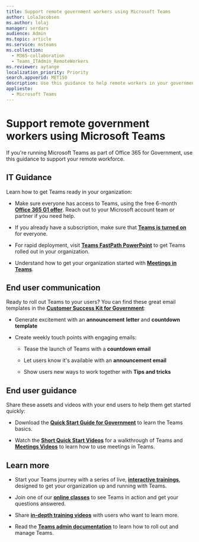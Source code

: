 ```yaml
---
title: Support remote government workers using Microsoft Teams
author: LolaJacobsen
ms.author: lolaj
manager: serdars
audience: Admin
ms.topic: article
ms.service: msteams
ms.collection: 
  - M365-collaboration
  - Teams_ITAdmin_RemoteWorkers
ms.reviewer: aytange
localization_priority: Priority
search.appverid: MET150
description: Use this guidance to help remote workers in your government organization to be productive using Microsoft Teams, especially when they're working from home (WFH) in response to the COVID-19 (Coronavirus) outbreak.
appliesto: 
  - Microsoft Teams
---
```


# Support remote government workers using Microsoft Teams

If you're running Microsoft Teams as part of Office 365 for Government, use this guidance to support your remote workforce.


## IT Guidance

Learn how to get Teams ready in your organization:

  - Make sure everyone has access to Teams, using the free 6-month **[Office 365 G1 offer](../g1-trial-license.md)**. Reach out to your Microsoft account team or partner if you need help.

  - If you already have a subscription, make sure that **[Teams is turned on](../assign-teams-licenses.md)** for everyone.

  - For rapid deployment, visit [**Teams FastPath PowerPoint**](https://aka.ms/TeamsGovFastPath) to get Teams rolled out in your organization.

  - Understand how to get your organization started with **[Meetings in Teams](https://docs.microsoft.com/MicrosoftTeams/tutorial-meetings-in-teams)**.

## End user communication

Ready to roll out Teams to your users? You can find these great email templates in the **[Customer Success Kit for Government](https://github.com/MicrosoftDocs/OfficeDocs-SkypeForBusiness/blob/live/Teams/downloads/MSTeams-CustomerSuccessKitforGov.zip?raw=true)**:

  - Generate excitement with an **announcement** **letter** and **countdown** **template**

  - Create weekly touch points with engaging emails:
    
      - Tease the launch of Teams with a **countdown email**
    
      - Let users know it's available with an **announcement email**
    
      - Show users new ways to work together with **Tips and tricks**

## End user guidance

Share these assets and videos with your end users to help them get started quickly:

  - Download the **[Quick Start Guide for Government](https:aka.ms/quickstartgov)** to learn the Teams basics.

  - Watch the **[Short Quick Start Videos](https://support.office.com/article/video-what-is-microsoft-teams-422bf3aa-9ae8-46f1-83a2-e65720e1a34d?wt.mc_id=otc_microsoft_teams)** for a walkthrough of Teams and **[Meetings Videos](https://support.office.com/article/join-a-teams-meeting-078e9868-f1aa-4414-8bb9-ee88e9236ee4)** to learn how to use meetings in Teams.

## Learn more

  - Start your Teams journey with a series of live, **[interactive trainings](https://aka.ms/TeamsLiveTraining)**, designed to get your organization up and running with Teams.

  - Join one of our **[online classes](../instructor-led-training-teams-landing-page.md)** to see Teams in action and get your questions answered.

  - Share **[in-depth training videos](https://www.youtube.com/playlist?list=PLXPr7gfUMmKzR7_jXN5s886apYoHNC3Xk)** with users who want to learn more.

  - Read the **[Teams admin documentation](https://docs.microsoft.com/MicrosoftTeams/)** to learn how to roll out and manage Teams.
